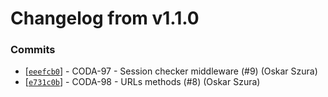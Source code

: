 # Changelog from v1.1.0
### Commits
* [[`eeefcb0`](http://github.com/coda-it/gowebserver/commit/eeefcb048bc86bc7f76cd2d9ee36b4042068cf2a)] - CODA-97 - Session checker middleware (#9) (Oskar Szura)
* [[`e731c0b`](http://github.com/coda-it/gowebserver/commit/e731c0b0b4cb470b6070ed62edb4c5cca0b7ff5d)] - CODA-98 - URLs methods (#8) (Oskar Szura)